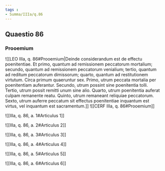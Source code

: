 ```yaml
---
tags : 
- Summa/IIIa/q.86
---
```


## Quaestio 86

### Prooemium

![[LEO IIIa, q. 86#Prooemium|Deinde considerandum est de effectu poenitentiae. Et primo, quantum ad remissionem peccatorum mortalium; secundo, quantum ad remissionem peccatorum venialium; tertio, quantum ad reditum peccatorum dimissorum; quarto, quantum ad restitutionem virtutum. Circa primum quaeruntur sex. Primo, utrum peccata mortalia per poenitentiam auferantur. Secundo, utrum possint sine poenitentia tolli. Tertio, utrum possit remitti unum sine alio. Quarto, utrum poenitentia auferat culpam remanente reatu. Quinto, utrum remaneant reliquiae peccatorum. Sexto, utrum auferre peccatum sit effectus poenitentiae inquantum est virtus, vel inquantum est sacramentum.]]
![[CERF IIIa, q. 86#Prooemium]]

![[IIIa, q. 86, a. 1#Articulus 1]]

![[IIIa, q. 86, a. 2#Articulus 2]]

![[IIIa, q. 86, a. 3#Articulus 3]]

![[IIIa, q. 86, a. 4#Articulus 4]]

![[IIIa, q. 86, a. 5#Articulus 5]]

![[IIIa, q. 86, a. 6#Articulus 6]]

